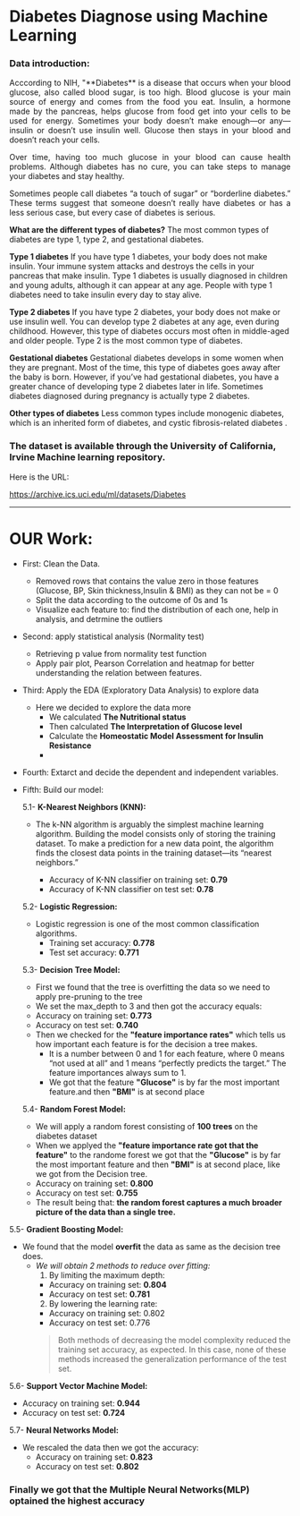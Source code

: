 # Diabetes Diagnose using Machine Learning
### Data introduction:

<p  style="text-align:justify">
Acccording to NIH, "**Diabetes** is a disease that occurs when your blood glucose, also called blood sugar, is too high. Blood glucose is your main source of energy and comes from the food you eat. Insulin, a hormone made by the pancreas, helps glucose from food get into your cells to be used for energy. Sometimes your body doesn’t make enough—or any—insulin or doesn’t use insulin well. Glucose then stays in your blood and doesn’t reach your cells.
<p  style="text-align:justify">
Over time, having too much glucose in your blood can cause health problems. Although diabetes has no cure, you can take steps to manage your diabetes and stay healthy.
<p  style="text-align:justify">
Sometimes people call diabetes “a touch of sugar” or “borderline diabetes.” These terms suggest that someone doesn’t really have diabetes or has a less serious case, but every case of diabetes is serious.<p  style="text-align:justify">

**What are the different types of diabetes?**
The most common types of diabetes are type 1, type 2, and gestational diabetes.<p  style="text-align:justify">

**Type 1 diabetes**
If you have type 1 diabetes, your body does not make insulin. Your immune system attacks and destroys the cells in your pancreas that make insulin. Type 1 diabetes is usually diagnosed in children and young adults, although it can appear at any age. People with type 1 diabetes need to take insulin every day to stay alive.<p  style="text-align:justify">

**Type 2 diabetes**
If you have type 2 diabetes, your body does not make or use insulin well. You can develop type 2 diabetes at any age, even during childhood. However, this type of diabetes occurs most often in middle-aged and older people. Type 2 is the most common type of diabetes.<p  style="text-align:justify">

**Gestational diabetes**
Gestational diabetes develops in some women when they are pregnant. Most of the time, this type of diabetes goes away after the baby is born. However, if you’ve had gestational diabetes, you have a greater chance of developing type 2 diabetes later in life. Sometimes diabetes diagnosed during pregnancy is actually type 2 diabetes.<p  style="text-align:justify">

**Other types of diabetes**
Less common types include monogenic diabetes, which is an inherited form of diabetes, and cystic fibrosis-related diabetes .
<p  style="text-align:justify">


<h3>The dataset is available through the University of California, Irvine Machine learning repository.</h3>
  Here is the URL:

https://archive.ics.uci.edu/ml/datasets/Diabetes

----------------------------------------------------------------------

# OUR Work: 
- First: Clean the Data.
  - Removed rows that contains the value zero in those features (Glucose, BP, Skin thickness,Insulin & BMI) as they can not be = 0
  - Split the data according to the outcome of 0s and 1s
  - Visualize each feature to: find the distribution of each one, help in analysis, and detrmine the outliers 

- Second: apply statistical analysis (Normality test)
  - Retrieving p value from normality test function
  - Apply pair plot, Pearson Correlation and heatmap for better understanding the relation between features.

- Third: Apply the EDA (Exploratory Data Analysis) to explore data
  - Here we decided to explore the data more 
    - We calculated **The Nutritional status**
    - Then calculated **The Interpretation of Glucose level**
    - Calculate the **Homeostatic Model Assessment for Insulin Resistance**
    - 

- Fourth: Extarct and decide the dependent and independent variables. 

- Fifth: Build our model:

  5.1- **K-Nearest Neighbors (KNN):**
    - The k-NN algorithm is arguably the simplest machine learning algorithm. Building the model consists only of storing the training dataset. To make a prediction for a new data point, the algorithm finds the closest data points in the training dataset—its “nearest neighbors.”

      - Accuracy of K-NN classifier on training set: **0.79**
      - Accuracy of K-NN classifier on test set: **0.78**

  5.2- **Logistic Regression:**
    - Logistic regression is one of the most common classification algorithms.
      - Training set accuracy: **0.778**
      - Test set accuracy: **0.771**
  
  5.3- **Decision Tree Model:**
    - First we found that the tree is overfitting the data so we need to apply pre-pruning to the tree
    - We set the max_depth to 3 and then got the accuracy equals:
    - Accuracy on training set: **0.773**
    - Accuracy on test set: **0.740**
    - Then we checked for the **"feature importance rates"** which tells us how important each feature is for the decision a tree makes.
      - It is a number between 0 and 1 for each feature, where 0 means “not used at all” and 1 means “perfectly predicts the target.” The feature importances always sum to 1.
      - We got that the feature **"Glucose"** is by far the most important feature.and then **"BMI"** is at second place
  
  5.4- **Random Forest Model:**
    - We will apply a random forest consisting of **100 trees** on the diabetes dataset
    - When we applyed the **"feature importance rate  got that the feature"** to the randome forest we got that the **"Glucose"** is by far the most important feature and then **"BMI"** is at second place, like we got from the Decision tree.
    - Accuracy on training set: **0.800**
    - Accuracy on test set: **0.755**
    - The result being that: **the random forest captures a much broader picture of the data than a single tree.**

5.5- **Gradient Boosting Model:**
  - We found that the model **overfit** the data as same as the decision tree does.
    - *We will obtain 2 methods to reduce over fitting:*
      1. By limiting the maximum depth:
        - Accuracy on training set: **0.804**
        - Accuracy on test set: **0.781**
      2. By lowering the learning rate:
        - Accuracy on training set: 0.802
        - Accuracy on test set: 0.776
      > Both methods of decreasing the model complexity reduced the training set accuracy, as expected. In this case, none of these methods increased the generalization performance of the test set.

5.6- **Support Vector Machine Model:**
  - Accuracy on training set: **0.944**
  - Accuracy on test set: **0.724**

5.7- **Neural Networks Model:**
- We rescaled the data then we got the accuracy:
  - Accuracy on training set: **0.823**
  - Accuracy on test set: **0.802**

### Finally we got that the Multiple Neural Networks(MLP) optained the highest accuracy